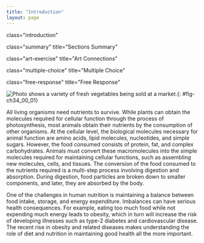 ```yaml
---
title: "Introduction"
layout: page
---
```



<cnx-pi data-type="cnx.flag.introduction"> class="introduction" </cnx-pi>

<cnx-pi data-type="cnx.eoc">class="summary" title="Sections Summary"</cnx-pi>

<cnx-pi data-type="cnx.eoc">class="art-exercise" title="Art Connections"</cnx-pi>

<cnx-pi data-type="cnx.eoc">class="multiple-choice" title="Multiple Choice"</cnx-pi>

<cnx-pi data-type="cnx.eoc">class="free-response" title="Free Response"</cnx-pi>

 ![Photo shows a variety of fresh vegetables being sold at a market.](../resources/Figure_34_00_01.jpg "For humans, fruits and vegetables are important in maintaining a balanced diet. (credit: modification of work by Julie Rybarczyk)"){: #fig-ch34_00_01}

All living organisms need nutrients to survive. While plants can obtain the molecules required for cellular function through the process of photosynthesis, most animals obtain their nutrients by the consumption of other organisms. At the cellular level, the biological molecules necessary for animal function are amino acids, lipid molecules, nucleotides, and simple sugars. However, the food consumed consists of protein, fat, and complex carbohydrates. Animals must convert these macromolecules into the simple molecules required for maintaining cellular functions, such as assembling new molecules, cells, and tissues. The conversion of the food consumed to the nutrients required is a multi-step process involving digestion and absorption. During digestion, food particles are broken down to smaller components, and later, they are absorbed by the body.

One of the challenges in human nutrition is maintaining a balance between food intake, storage, and energy expenditure. Imbalances can have serious health consequences. For example, eating too much food while not expending much energy leads to obesity, which in turn will increase the risk of developing illnesses such as type-2 diabetes and cardiovascular disease. The recent rise in obesity and related diseases makes understanding the role of diet and nutrition in maintaining good health all the more important.

